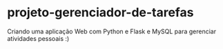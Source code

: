 # projeto-gerenciador-de-tarefas
Criando uma aplicação Web com Python e Flask e MySQL para gerenciar atividades pessoais :)
